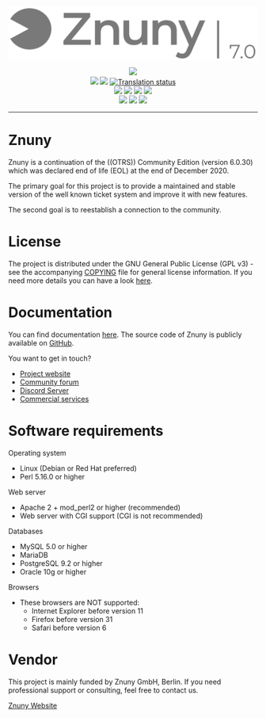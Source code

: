 <a href="https://www.znuny.org"><img align="center" src="var/httpd/htdocs/skins/Agent/default/img/logo.png"></a>

<p align="center">
    <a href="https://download.znuny.org/releases/znuny-latest.tar.gz"><img src="https://img.shields.io/github/v/tag/znuny/Znuny?filter=rel-7_0_*&label=latest%20release&color=ff9b00"></a>
    <br>
    <a href="https://github.com/znuny/Znuny/actions"><img src="https://img.shields.io/github/actions/workflow/status/znuny/Znuny/ci.yaml?label=CI"></a>
    <a href="https://github.com/znuny/Znuny/actions"><img src="https://badge.proxy.znuny.com/Znuny/rel-7_0"></a>
    <a href="https://translations.znuny.org/engage/znuny/"><img src="https://translations.znuny.org/widgets/znuny/-/znuny/svg-badge.svg" alt="Translation status"></a>
    <br>
    <a href="https://github.com/znuny/Znuny/issues"><img src="https://img.shields.io/github/issues-raw/znuny/Znuny?"></a>
    <a href="https://github.com/znuny/Znuny/issues?q=is%3Aissue+is%3Aclosed"><img src="https://img.shields.io/github/issues-closed-raw/znuny/Znuny?color=#44CC44"></a>
    <a href="https://github.com/znuny/Znuny/pulls"><img src="https://img.shields.io/github/issues-pr-raw/znuny/Znuny?"></a>
    <a href="https://github.com/znuny/Znuny/pulls?q=is%3Apr+is%3Aclosed"><img src="https://img.shields.io/github/issues-pr-closed-raw/znuny/Znuny?color=brightgreen"></a>
    <br>
    <a href="https://github.com/znuny/Znuny"><img src="https://img.shields.io/github/languages/count/znuny/Znuny?style=flat&label=languages&color=brightgreen"></a>
    <a href="https://github.com/znuny/Znuny/graphs/contributors"><img src="https://img.shields.io/github/contributors/znuny/Znuny?"></a>
    <a href="https://discord.gg/XTud3WWZTs"><img src="https://img.shields.io/discord/836533233885773825?style=flat"></a>
</p>
<hr>

Znuny
=======
Znuny is a continuation of the ((OTRS)) Community Edition (version 6.0.30) which was declared end of life (EOL) at the end of December 2020.

The primary goal for this project is to provide a maintained and stable version of the well known ticket system and improve it with new features.

The second goal is to reestablish a connection to the community.

License
=======
The project is distributed under the GNU General Public License (GPL v3) - see the accompanying [COPYING](COPYING) file for general license information.
If you need more details you can have a look [here](https://snyk.io/learn/what-is-gpl-license-gplv3-explained/).

Documentation
=============
You can find documentation [here](https://doc.znuny.org/).
The source code of Znuny is publicly available on [GitHub](https://github.com/znuny/znuny).

You want to get in touch?
- [Project website](https://www.znuny.org)
- [Community forum](https://community.znuny.org)
- [Discord Server](https://discord.gg/XTud3WWZTs)
- [Commercial services](https://www.znuny.com)

Software requirements
=====================
Operating system
- Linux (Debian or Red Hat preferred)
- Perl 5.16.0 or higher

Web server
- Apache 2 + mod_perl2 or higher (recommended)
- Web server with CGI support (CGI is not recommended)

Databases
- MySQL 5.0 or higher
- MariaDB
- PostgreSQL 9.2 or higher
- Oracle 10g or higher

Browsers
- These browsers are NOT supported:
  - Internet Explorer before version 11
  - Firefox before version 31
  - Safari before version 6

Vendor
=======
This project is mainly funded by Znuny GmbH, Berlin.
If you need professional support or consulting, feel free to contact us.

[Znuny Website](https://www.znuny.com)
